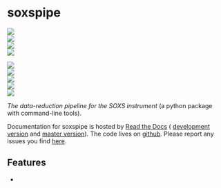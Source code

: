 # soxspipe

<!-- INFO BADGES -->  

[![](https://img.shields.io/pypi/pyversions/soxspipe)](https://pypi.org/project/soxspipe/)  
[![](https://img.shields.io/pypi/v/soxspipe)](https://pypi.org/project/soxspipe/)  
[![](https://img.shields.io/github/license/thespacedoctor/soxspipe)](https://github.com/thespacedoctor/soxspipe)  
[![](https://img.shields.io/pypi/dm/soxspipe)](https://pypi.org/project/soxspipe/)  

<!-- STATUS BADGES -->  

[![](http://157.245.42.153:8080/buildStatus/icon?job=soxspipe%2Fmaster&subject=build%20master)](http://157.245.42.153:8080/blue/organizations/jenkins/soxspipe/activity?branch=master)  
[![](http://157.245.42.153:8080/buildStatus/icon?job=soxspipe%2Fdevelop&subject=build%20dev)](http://157.245.42.153:8080/blue/organizations/jenkins/soxspipe/activity?branch=develop)  
[![](https://cdn.jsdelivr.net/gh/thespacedoctor/soxspipe@master/coverage.svg)](https://raw.githack.com/thespacedoctor/soxspipe/master/htmlcov/index.html)  
[![](https://readthedocs.org/projects/soxspipe/badge/?version=master)](https://soxspipe.readthedocs.io/en/master/)  
[![](https://img.shields.io/github/issues/thespacedoctor/soxspipe/type:%20bug?label=bug%20issues)](https://github.com/thespacedoctor/soxspipe/issues?q=is%3Aissue+is%3Aopen+label%3A%22type%3A+bug%22+)  





*The data-reduction pipeline for the SOXS instrument* (a python package with command-line tools).

Documentation for soxspipe is hosted by [Read the Docs](https://soxspipe.readthedocs.io/en/master/) (
[development version](https://soxspipe.readthedocs.io/en/develop/) and [master version](https://soxspipe.readthedocs.io/en/master/)). The code lives on [github](https://github.com/thespacedoctor/soxspipe). Please report any issues you find [here](https://github.com/thespacedoctor/soxspipe/issues).


## Features

* 


